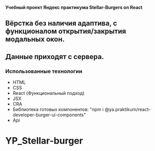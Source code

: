 **Учебный проект Яндекс практикума Stellar-Burgers on React**

## Вёрстка без наличия адаптива, с функционалом открытия/закрытия модальных окон.
## Данные приходят с сервера.

### Использованные технологии
* HTML
* CSS
* React (Функциональный подход)
* JSX
* CRA
* Библиотека готовых компонентов: "npm i @ya.praktikum/react-developer-burger-ui-components"
* Api
# YP_Stellar-burger
